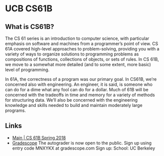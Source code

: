 # UCB CS61B

## What is CS61B?

The CS 61 series is an introduction to computer science, with particular emphasis on software and machines from a programmer’s point of view. CS 61A covered high-level approaches to problem-solving, providing you with a variety of ways to organize solutions to programming problems as compositions of functions, collections of objects, or sets of rules. In CS 61B, we move to a somewhat more detailed (and to some extent, more basic) level of programming.

In 61A, the correctness of a program was our primary goal. In CS61B, we’re concerned also with engineering. An engineer, it is said, is someone who can do for a dime what any fool can do for a dollar. Much of 61B will be concerned with the tradeoffs in time and memory for a variety of methods for structuring data. We’ll also be concerned with the engineering knowledge and skills needed to build and maintain moderately large programs.

## Links

- [Main | CS 61B Spring 2018](https://sp18.datastructur.es/)
- [Gradescope](https://gradescope.com/)
	The autograder is now open to the public. Sign up using entry code MNXYKX at gradescope.com
	Sign up: School: UC Berkeley
